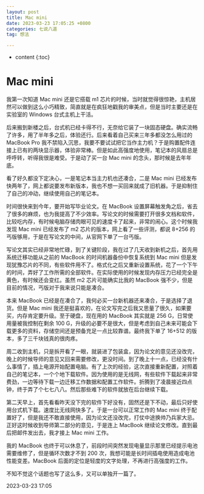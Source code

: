 ```yaml
---
layout: post
title: Mac mini
date: 2023-03-23 17:05:25 +0800
categories: 七说八道
tag: 想法

---
```


* content
{:toc}


# Mac mini

我第一次知道 Mac mini 还是它搭载 m1 芯片的时候，当时就觉得很惊艳，主机居然可以做到这么小巧精致，简直就是在疯狂地戳我的审美点，但是当时主要还是在实验室的 Windows 台式主机上干活。

后来搬到新楼之后，台式机已经卡得不行，无奈给它装了一块固态硬盘。确实流畅了许多，用了半年多之后，体验还行。后来看着自己买来三年多都没怎么用过的 MacBook Pro 我不禁陷入沉思，我要不要试试把它当作主力机？于是购置配件连接上已有的两块显示器，体验非常棒。但是如此高强度地使用，笔记本的风扇总是呼呼转，听得我很是难受。于是动了买一台 Mac mini 的念头，那时候是去年年底。

看了好久都没下定决心，一是笔记本当主力机也还凑合，二是 Mac mini 已经发布快两年了，网上都说要发布新版本，我也不想一买回来就成了旧机器。于是抑制住了自己的冲动，继续使用自己的笔记本。

时间很快来到今年，要开始写毕业论文。在 MacBook 设置屏幕触发角之后，省去了很多的麻烦，也为我提高了不少效率。写论文的时候需要打开很多文档和软件，比较吃内存，有时候电脑存储肉眼可见的速度卡了起来，非常的闹心。这个时候我发现 Mac mini 已经发布了 m2 芯片的版本，网上看了一些评测，都说 8+256 的丐版够用，于是在写论文的中间，从官网下单了一台丐版。

写论文其实已经非常地忙碌，到了关键阶段，我在过了几天收到新机之后，首先用系统迁移功能从之前的 MacBook 的时间机器备份中恢复系统到 Mac mini 但是发现犹豫芯片的不同，有些软件用不了。格式化之后又重新设置系统，花了一个下午的时间，弄好了工作所需的全部软件。在实际使用的时候发现内存压力已经完全是黄色，有时候还会变红。虽然 m2 芯片可能确实比我的 MacBook 强不少，但是目前的情况，丐版对于我来说只能是凑合。

本来 MacBook 已经是在凑合了，我何必买一台新机器还来凑合，于是选择了退货。但是 Mac mini 我还是挺喜欢的，在论文写完之后我又思量了很久，如果要买，内存肯定要升级。至于硬盘，现在用的 MacBook 其实就是 256 G，日常使用量被我控制在剩余 100 G，升级的必要不是很大，但是考虑到自己未来可能会下载更多的资料，存储空间还是预备充足一点比较靠谱。最终我下单了 16+512 的版本，多了三千块钱真的很肉疼。

周二收到主机，只是拆开看了一眼，就装进了包装盒，因为论文的意见还没改完，晚上的时候导师的意见又回来需要修改，更没时间。到了晚上十一点，已经没有什么事情了，插上电源开始配置电脑。有了上次的经验，这次直接重新配置，对照着自己的笔记本，一个个地下载软件。因为使用的是无线网，有些软件下载起来非常费劲，一边等待下载一边迁移工作数据和配置工作软件。折腾到了凌晨接近四点钟，终于弄了个七七八八。然后那些难下的软件就放在后台继续下载。

第二天早上，首先看看昨天没下完的软件下好没有，固然还是下不动，最后只好使用台式机下载。速度比无线网快多了。于是一台可以正常工作的 Mac mini 终于配置好了，但是我还不敢直接使用，因为论文还没改完，打仗中途换帅乃兵家大忌。正好这时候收到导师第二部分的意见，于是连上 MacBook 继续论文修改。直到最后把邮件发出去，我才接上  Mac mini 工作。

我的 MacBook 也终于可以休息了，前段时间突然发现电量显示那里已经提示电池需要维修了，但是循环次数才不到 200 次，我想可能是长时间插电使用造成电池性能变差。MacBook 后面的定位是轻度的文字处理，不再进行高强度的工作。

不知不觉这个话题也写了这么多，又可以单独开一篇了。

2023-03-23 17:05
